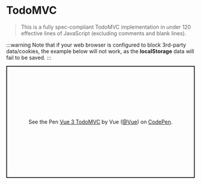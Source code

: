 # TodoMVC

> This is a fully spec-compliant TodoMVC implementation in under 120 effective lines of JavaScript (excluding comments and blank lines).

:::warning
Note that if your web browser is configured to block 3rd-party data/cookies, the example below will not work, as the **localStorage** data will fail to be saved.
:::

<p class="codepen" data-height="300" data-theme-id="39028" data-default-tab="js,result" data-user="Vue" data-slug-hash="Yzqyozj" data-preview="true" data-editable="true" style="height: 300px; box-sizing: border-box; display: flex; align-items: center; justify-content: center; border: 2px solid; margin: 1em 0; padding: 1em;" data-pen-title="Vue 3 TodoMVC">
  <span>See the Pen <a href="https://codepen.io/team/Vue/pen/Yzqyozj">
  Vue 3 TodoMVC</a> by Vue (<a href="https://codepen.io/Vue">@Vue</a>)
  on <a href="https://codepen.io">CodePen</a>.</span>
</p>
<script async src="https://static.codepen.io/assets/embed/ei.js"></script>
